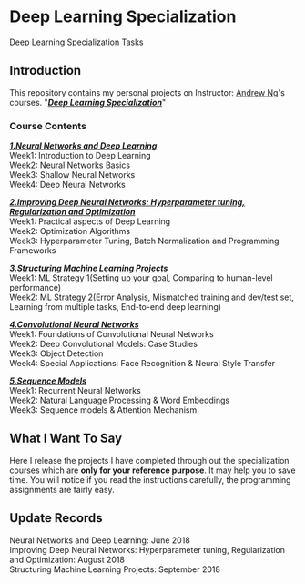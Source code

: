 # Deep Learning Specialization
Deep Learning Specialization Tasks

## Introduction
This repository contains my personal projects on Instructor: [Andrew Ng](http://www.andrewng.org/)'s courses.  "[***Deep Learning Specialization***](https://www.coursera.org/specializations/deep-learning)" 

### Course Contents
[***1.Neural Networks and Deep Learning***](https://www.coursera.org/learn/neural-networks-deep-learning/home/welcome)   
Week1:  Introduction to Deep Learning   
Week2:  Neural Networks Basics    
Week3:  Shallow Neural Networks   
Week4:  Deep Neural Networks   

[***2.Improving Deep Neural Networks: Hyperparameter tuning, Regularization and Optimization***](https://www.coursera.org/learn/deep-neural-network/home/welcome)  
Week1:  Practical aspects of Deep Learning   
Week2:  Optimization Algorithms   
Week3:  Hyperparameter Tuning, Batch Normalization and Programming Frameworks     

[***3.Structuring Machine Learning Projects***](https://www.coursera.org/learn/machine-learning-projects/home/welcome)   
Week1:  ML  Strategy 1(Setting up your goal, Comparing to human-level performance)   
Week2:  ML Strategy 2(Error Analysis, Mismatched training and dev/test set, Learning from multiple tasks, End-to-end deep learning)   

[***4.Convolutional Neural Networks***](https://www.coursera.org/learn/convolutional-neural-networks)   
Week1:  Foundations of Convolutional Neural Networks   
Week2:  Deep Convolutional Models: Case Studies   
Week3:  Object Detection    
Week4:  Special Applications: Face Recognition & Neural Style Transfer   
   
[***5.Sequence Models***](https://www.coursera.org/learn/nlp-sequence-models)   
Week1:  Recurrent Neural Networks    
Week2:  Natural Language Processing & Word Embeddings   
Week3:  Sequence models & Attention Mechanism   

## What I Want To Say
Here I release the projects I have completed through out the specialization courses which are **only for your reference purpose**. It may help you to save time.  You will notice if you read the instructions carefully, the programming assignments are fairly easy. 

## Update Records
Neural Networks and Deep Learning: June 2018 <br/>
Improving Deep Neural Networks: Hyperparameter tuning, Regularization and Optimization: August 2018 <br/>
Structuring Machine Learning Projects: September 2018

